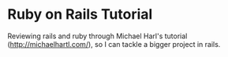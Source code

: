 # Ruby on Rails Tutorial

Reviewing rails and ruby through Michael Harl's tutorial
(http://michaelhartl.com/), so I can tackle a bigger project
in rails.